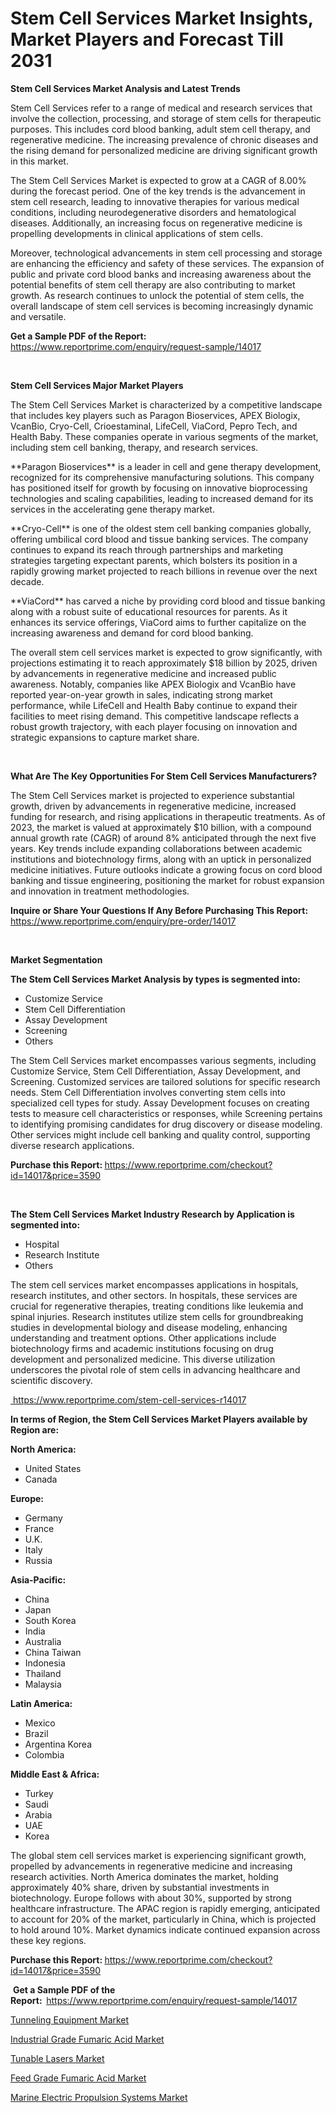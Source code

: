 <p><h1>Stem Cell Services Market Insights, Market Players and Forecast Till 2031</h1></p><p><strong>Stem Cell Services Market Analysis and Latest Trends</strong></p>
<p><p>Stem Cell Services refer to a range of medical and research services that involve the collection, processing, and storage of stem cells for therapeutic purposes. This includes cord blood banking, adult stem cell therapy, and regenerative medicine. The increasing prevalence of chronic diseases and the rising demand for personalized medicine are driving significant growth in this market.</p><p>The Stem Cell Services Market is expected to grow at a CAGR of 8.00% during the forecast period. One of the key trends is the advancement in stem cell research, leading to innovative therapies for various medical conditions, including neurodegenerative disorders and hematological diseases. Additionally, an increasing focus on regenerative medicine is propelling developments in clinical applications of stem cells.</p><p>Moreover, technological advancements in stem cell processing and storage are enhancing the efficiency and safety of these services. The expansion of public and private cord blood banks and increasing awareness about the potential benefits of stem cell therapy are also contributing to market growth. As research continues to unlock the potential of stem cells, the overall landscape of stem cell services is becoming increasingly dynamic and versatile.</p></p>
<p><strong>Get a Sample PDF of the Report:&nbsp;</strong> <a href="https://www.reportprime.com/enquiry/request-sample/14017?utm_campaign=12&utm_medium=2&utm_source=Github&utm_content=ia&utm_term=29112024&utm_id=stem-cell-services">https://www.reportprime.com/enquiry/request-sample/14017</a></p>
<p>&nbsp;</p>
<p><strong>Stem Cell Services Major Market Players</strong></p>
<p><p>The Stem Cell Services Market is characterized by a competitive landscape that includes key players such as Paragon Bioservices, APEX Biologix, VcanBio, Cryo-Cell, Crioestaminal, LifeCell, ViaCord, Pepro Tech, and Health Baby. These companies operate in various segments of the market, including stem cell banking, therapy, and research services.</p><p>**Paragon Bioservices** is a leader in cell and gene therapy development, recognized for its comprehensive manufacturing solutions. This company has positioned itself for growth by focusing on innovative bioprocessing technologies and scaling capabilities, leading to increased demand for its services in the accelerating gene therapy market.</p><p>**Cryo-Cell** is one of the oldest stem cell banking companies globally, offering umbilical cord blood and tissue banking services. The company continues to expand its reach through partnerships and marketing strategies targeting expectant parents, which bolsters its position in a rapidly growing market projected to reach billions in revenue over the next decade.</p><p>**ViaCord** has carved a niche by providing cord blood and tissue banking along with a robust suite of educational resources for parents. As it enhances its service offerings, ViaCord aims to further capitalize on the increasing awareness and demand for cord blood banking.</p><p>The overall stem cell services market is expected to grow significantly, with projections estimating it to reach approximately $18 billion by 2025, driven by advancements in regenerative medicine and increased public awareness. Notably, companies like APEX Biologix and VcanBio have reported year-on-year growth in sales, indicating strong market performance, while LifeCell and Health Baby continue to expand their facilities to meet rising demand. This competitive landscape reflects a robust growth trajectory, with each player focusing on innovation and strategic expansions to capture market share.</p></p>
<p>&nbsp;</p>
<p><strong>What Are The Key Opportunities For Stem Cell Services Manufacturers?</strong></p>
<p><p>The Stem Cell Services market is projected to experience substantial growth, driven by advancements in regenerative medicine, increased funding for research, and rising applications in therapeutic treatments. As of 2023, the market is valued at approximately $10 billion, with a compound annual growth rate (CAGR) of around 8% anticipated through the next five years. Key trends include expanding collaborations between academic institutions and biotechnology firms, along with an uptick in personalized medicine initiatives. Future outlooks indicate a growing focus on cord blood banking and tissue engineering, positioning the market for robust expansion and innovation in treatment methodologies.</p></p>
<p><strong>Inquire or Share Your Questions If Any Before Purchasing This Report:</strong> <a href="https://www.reportprime.com/enquiry/pre-order/14017?utm_campaign=12&utm_medium=2&utm_source=Github&utm_content=ia&utm_term=29112024&utm_id=stem-cell-services">https://www.reportprime.com/enquiry/pre-order/14017</a></p>
<p>&nbsp;</p>
<p><strong>Market Segmentation</strong></p>
<p><strong>The Stem Cell Services Market Analysis by types is segmented into:</strong></p>
<p><ul><li>Customize Service</li><li>Stem Cell Differentiation</li><li>Assay Development</li><li>Screening</li><li>Others</li></ul></p>
<p><p>The Stem Cell Services market encompasses various segments, including Customize Service, Stem Cell Differentiation, Assay Development, and Screening. Customized services are tailored solutions for specific research needs. Stem Cell Differentiation involves converting stem cells into specialized cell types for study. Assay Development focuses on creating tests to measure cell characteristics or responses, while Screening pertains to identifying promising candidates for drug discovery or disease modeling. Other services might include cell banking and quality control, supporting diverse research applications.</p></p>
<p><strong>Purchase this Report:&nbsp;</strong><a href="https://www.reportprime.com/checkout?id=14017&price=3590&utm_campaign=12&utm_medium=2&utm_source=Github&utm_content=ia&utm_term=29112024&utm_id=stem-cell-services">https://www.reportprime.com/checkout?id=14017&price=3590</a></p>
<p>&nbsp;</p>
<p><strong>The Stem Cell Services Market Industry Research by Application is segmented into:</strong></p>
<p><ul><li>Hospital</li><li>Research Institute</li><li>Others</li></ul></p>
<p><p>The stem cell services market encompasses applications in hospitals, research institutes, and other sectors. In hospitals, these services are crucial for regenerative therapies, treating conditions like leukemia and spinal injuries. Research institutes utilize stem cells for groundbreaking studies in developmental biology and disease modeling, enhancing understanding and treatment options. Other applications include biotechnology firms and academic institutions focusing on drug development and personalized medicine. This diverse utilization underscores the pivotal role of stem cells in advancing healthcare and scientific discovery.</p></p>
<p><a href="https://www.reportprime.com/stem-cell-services-r14017?utm_campaign=12&utm_medium=2&utm_source=Github&utm_content=ia&utm_term=29112024&utm_id=stem-cell-services">&nbsp;https://www.reportprime.com/stem-cell-services-r14017</a></p>
<p><strong>In terms of Region, the Stem Cell Services Market Players available by Region are:</strong></p>
<p>
    <p> <strong> North America: </strong>
        <ul>
            <li>United States</li>
            <li>Canada</li>
        </ul>
        </p> 
    <p> <strong> Europe: </strong>
        <ul>
            <li>Germany</li>
            <li>France</li>
            <li>U.K.</li>
            <li>Italy</li>
            <li>Russia</li>
        </ul>
        </p> 
    <p> <strong> Asia-Pacific: </strong>
        <ul>
            <li>China</li>
            <li>Japan</li>
            <li>South Korea</li>
            <li>India</li>
            <li>Australia</li>
            <li>China Taiwan</li>
            <li>Indonesia</li>
            <li>Thailand</li>
            <li>Malaysia</li>
        </ul>
        </p> 
    <p> <strong> Latin America: </strong>
        <ul>
            <li>Mexico</li>
            <li>Brazil</li>
            <li>Argentina Korea</li>
            <li>Colombia</li>
        </ul>
        </p> 
    <p> <strong> Middle East & Africa: </strong>
        <ul>
            <li>Turkey</li>
            <li>Saudi</li>
            <li>Arabia</li>
            <li>UAE</li>
            <li>Korea</li>
        </ul>
    </p>
    </p>
<p><p>The global stem cell services market is experiencing significant growth, propelled by advancements in regenerative medicine and increasing research activities. North America dominates the market, holding approximately 40% share, driven by substantial investments in biotechnology. Europe follows with about 30%, supported by strong healthcare infrastructure. The APAC region is rapidly emerging, anticipated to account for 20% of the market, particularly in China, which is projected to hold around 10%. Market dynamics indicate continued expansion across these key regions.</p></p>
<p><strong>Purchase this Report: </strong><a href="https://www.reportprime.com/checkout?id=14017&price=3590&utm_campaign=12&utm_medium=2&utm_source=Github&utm_content=ia&utm_term=29112024&utm_id=stem-cell-services">https://www.reportprime.com/checkout?id=14017&price=3590</a></p>
<p>&nbsp;<strong>Get a Sample PDF of the Report:&nbsp;&nbsp;</strong><a href="https://www.reportprime.com/enquiry/request-sample/14017?utm_campaign=12&utm_medium=2&utm_source=Github&utm_content=ia&utm_term=29112024&utm_id=stem-cell-services">https://www.reportprime.com/enquiry/request-sample/14017</a></p>
<p><strong></strong></p>
<p><p><a href="https://www.linkedin.com/pulse/global-tunneling-equipment-nexus-sector-confluences-regional-mnnpe?utm_campaign=12&utm_medium=2&utm_source=Github&utm_content=ia&utm_term=29112024&utm_id=stem-cell-services">Tunneling Equipment Market</a></p><p><a href="https://issuu.com/reportprime-2/docs/industrial-grade-fumaric-acid-market-size-2030.ppt?utm_campaign=12&utm_medium=2&utm_source=Github&utm_content=ia&utm_term=29112024&utm_id=stem-cell-services">Industrial Grade Fumaric Acid Market</a></p><p><a href="https://www.linkedin.com/pulse/global-tunable-lasers-nexus-sector-confluences-regional-catalysts-hy6ge?utm_campaign=12&utm_medium=2&utm_source=Github&utm_content=ia&utm_term=29112024&utm_id=stem-cell-services">Tunable Lasers Market</a></p><p><a href="https://issuu.com/reportprime-2/docs/feed-grade-fumaric-acid-market-size-2030.pptx?utm_campaign=12&utm_medium=2&utm_source=Github&utm_content=ia&utm_term=29112024&utm_id=stem-cell-services">Feed Grade Fumaric Acid Market</a></p><p><a href="https://github.com/ChiragRP21/Market-Research-Report-List-6/blob/main/marine-electric-propulsion-systems-market.md?utm_campaign=12&utm_medium=2&utm_source=Github&utm_content=ia&utm_term=29112024&utm_id=stem-cell-services">Marine Electric Propulsion Systems Market</a></p></p>